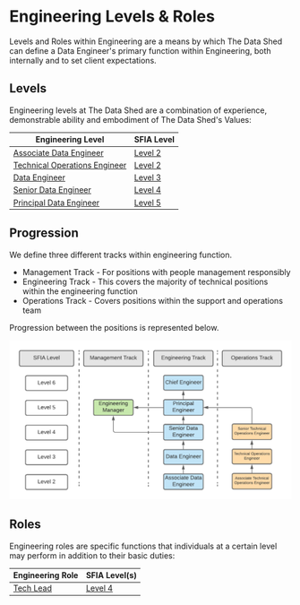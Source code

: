 # Engineering Levels & Roles

Levels and Roles within Engineering are a means by which The Data Shed can
define a Data Engineer's primary function within Engineering, both internally
and to set client expectations.

## Levels

Engineering levels at The Data Shed are a combination of experience,
demonstrable ability and embodiment of The Data Shed's Values:

|Engineering Level|SFIA Level|
|----|----------|
|[Associate Data Engineer](associate_data_engineer.md)|[Level 2](sfia/sfia_associate_data_engineer.md)|
|[Technical Operations Engineer](technical_operation_engineer.md)|[Level 2](sfia/sfia_technical_operations_engineer.md)|
|[Data Engineer](data_engineer.md)|[Level 3](sfia/sfia_data_engineer.md)|
|[Senior Data Engineer](senior_data_engineer.md)|[Level 4](sfia/sfia_senior_data_engineer.md)|
|[Principal Data Engineer](principal_data_engineer.md)|[Level 5](sfia/sfia_principal_data_engineer.md)|

## Progression

We define three different tracks within engineering function.

- Management Track - For positions with people management responsibly
- Engineering Track - This covers the majority of technical positions within
the engineering function
- Operations Track - Covers positions within the support and operations team

Progression between the positions is represented below.

![Engineering Progression Chart!](/assets/images/engineering-progression.png)

## Roles

Engineering roles are specific functions that individuals at a certain level
may perform in addition to their basic duties:

|Engineering Role|SFIA Level(s)|
|----|----------|
|[Tech Lead](roles/tech_lead.md)|[Level 4](sfia/sfia_tech_lead.md)|
